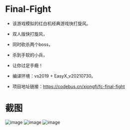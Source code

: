 # Final-Fight

* 该游戏模拟的红白机经典游戏快打旋风。
* 双人版快打旋风，
* 同时砍杀两个boss，
* 杀到手软的小兵，
* 让你过足手瘾！

* 编译环境：vs2019 + EasyX_v20210730。

* 项目地址链接：https://codebus.cn/xiongfj/fc-final-fight

# 截图
![image](https://raw.githubusercontent.com/xiongfj/FC-FinalFight/master/Screenshot/1.png)
![image](https://raw.githubusercontent.com/xiongfj/FC-FinalFight/master/Screenshot/2.png)
![image](https://raw.githubusercontent.com/xiongfj/FC-FinalFight/master/Screenshot/3.png)
